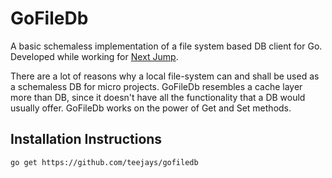 # GoFileDb
A basic schemaless implementation of a file system based DB client for Go. Developed while working for [Next Jump](https://www.nextjump.com).

There are a lot of reasons why a local file-system can and shall be used as a schemaless DB for micro projects. GoFileDb resembles a cache layer more than DB, since it doesn't have all the functionality that a DB would usually offer. GoFileDb works on the power of Get and Set methods.

## Installation Instructions
`go get https://github.com/teejays/gofiledb`
